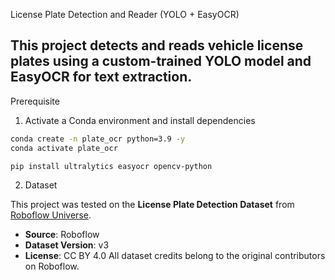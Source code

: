 License Plate Detection and Reader (YOLO + EasyOCR)

This project detects and reads vehicle license plates using a **custom-trained YOLO model** and **EasyOCR** for text extraction.  
---
Prerequisite
1. Activate a Conda environment and install dependencies
 
```bash
conda create -n plate_ocr python=3.9 -y
conda activate plate_ocr

pip install ultralytics easyocr opencv-python

```
2. Dataset

This project was tested on the **License Plate Detection Dataset** from [Roboflow Universe]([https://universe.roboflow.com/username/license-plates-dataset](https://app.roboflow.com/sidg/cars-plates-sqjgv-jvvfe/browse?queryText=&pageSize=50&startingIndex=0&browseQuery=true)).

- **Source**: Roboflow
- **Dataset Version**: v3
- **License**: CC BY 4.0
All dataset credits belong to the original contributors on Roboflow.
